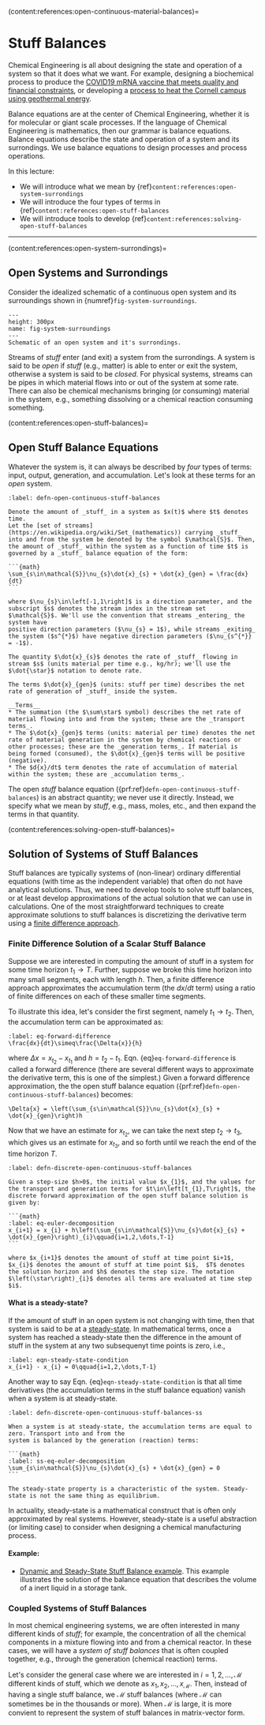 (content:references:open-continuous-material-balances)=
# Stuff Balances
Chemical Engineering is all about designing the state and operation of a system so that it does what we want. For example, designing a biochemical process to produce the [COVID19 mRNA vaccine that meets quality and financial constraints](https://engineering.virginia.edu/news/2022/02/chemical-engineering-alumnus-paul-mensah-elected-national-academy-engineering), 
or developing a [process to heat the Cornell campus using geothermal energy](https://earthsourceheat.cornell.edu).

Balance equations are at the center of Chemical Engineering, whether it is for molecular or giant scale processes. If the language of Chemical Engineering is mathematics, then our grammar is balance equations. Balance equations describe the state and operation of a system and its surrondings. We use balance equations to design processes and process operations.

In this lecture:
* We will introduce what we mean by {ref}`content:references:open-system-surrondings`
* We will introduce the four types of terms in {ref}`content:references:open-stuff-balances`
* We will introduce tools to develop {ref}`content:references:solving-open-stuff-balances`

---

(content:references:open-system-surrondings)=
## Open Systems and Surrondings

Consider the idealized schematic of a continuous open system and its surroundings shown in 
{numref}`fig-system-surroundings`.

```{figure} ./figs/Fig-System-Surrondings.pdf
---
height: 300px
name: fig-system-surroundings
---
Schematic of an open system and it's surrondings.
```

Streams of _stuff_ enter (and exit) a system from the surrondings. A system is said to be _open_ 
if _stuff_ (e.g., matter) is able to enter or exit the system, otherwise a system is said to be _closed_.
For physical systems, streams can be pipes in which material flows into or out of the system at some rate. 
There can also be chemical mechanisms bringing (or consuming) material in the system, e.g., something dissolving or a chemical reaction consuming something. 

(content:references:open-stuff-balances)=
## Open Stuff Balance Equations
Whatever the system is, it can always be described by _four_ types of terms: input, output, generation, and accumulation. Let's look at these terms for an _open_ system.

````{prf:definition} Open Continuous Stuff Balance
:label: defn-open-continuous-stuff-balances

Denote the amount of _stuff_ in a system as $x(t)$ where $t$ denotes time.
Let the [set of streams](https://en.wikipedia.org/wiki/Set_(mathematics)) carrying _stuff_ into and from the system be denoted by the symbol $\mathcal{S}$. Then, the amount of _stuff_ within the system as a function of time $t$ is governed by a _stuff_ balance equation of the form:

```{math}
\sum_{s\in\mathcal{S}}\nu_{s}\dot{x}_{s} + \dot{x}_{gen} = \frac{dx}{dt}
```

where $\nu_{s}\in\left[-1,1\right]$ is a direction parameter, and the subscript $s$ denotes the stream index in the stream set $\mathcal{S}$. We'll use the convention that streams _entering_ the system have
positive direction parameters ($\nu_{s} = 1$), while streams _exiting_ the system ($s^{*}$) have negative direction parameters ($\nu_{s^{*}} = -1$). 

The quantity $\dot{x}_{s}$ denotes the rate of _stuff_ flowing in stream $s$ (units material per time e.g., kg/hr); we'll use the $\dot{\star}$ notation to denote rate.

The terms $\dot{x}_{gen}$ (units: stuff per time) describes the net rate of generation of _stuff_ inside the system.

__Terms__
* The summation (the $\sum\star$ symbol) describes the net rate of material flowing into and from the system; these are the _transport terms_. 
* The $\dot{x}_{gen}$ terms (units: material per time) denotes the net rate of material generation in the system by chemical reactions or other processes; these are the _generation terms_. If material is being formed (consumed), the $\dot{x}_{gen}$ terms will be positive (negative). 
* The $d{x}/dt$ term denotes the rate of accumulation of material within the system; these are _accumulation terms_. 

````

The open _stuff_ balance equation ({prf:ref}`defn-open-continuous-stuff-balances`) is an abstract quantity; we never use it directly. Instead, we specify what we mean by _stuff_, e.g., mass, moles, etc., and then expand the terms in that quantity.

(content:references:solving-open-stuff-balances)=
## Solution of Systems of Stuff Balances
Stuff balances are typically systems of (non-linear) ordinary differential equations (with time as the independent variable) that often do not have analytical solutions. Thus, we need to develop tools to solve stuff balances, or at least develop approximations of the actual solution that we can use in calculations. One of the most straightforward techniques to create approximate solutions to stuff balances is discretizing the derivative term using a [finite difference approach](https://en.wikipedia.org/wiki/Finite_difference).

### Finite Difference Solution of a Scalar Stuff Balance
Suppose we are interested in computing the amount of stuff in a system for some time horizon $t_{1}\rightarrow{T}$. Further, suppose we broke this time horizon into many small segments, each with length $h$. Then, a finite difference approach approximates the accumulation term (the $dx/dt$ term) using a ratio of finite differences on each of these smaller time segments.

To illustrate this idea, let's consider the first segment, namely $t_{1}\rightarrow{t_{2}}$. Then, the accumulation term can be approximated as:

```{math}
:label: eq-forward-difference
\frac{dx}{dt}\simeq\frac{\Delta{x}}{h}
```

where $\Delta{x} = x_{t_{2}} - x_{t_{1}}$ and $h = t_{2} - t_{1}$. 
Eqn. {eq}`eq-forward-difference` is called a forward difference (there are several different ways to approximate the derivative term, this is one of the simplest.) Given a forward difference approximation, the  the open stuff balance equation ({prf:ref}`defn-open-continuous-stuff-balances`) becomes:

```{math}
\Delta{x} = \left(\sum_{s\in\mathcal{S}}\nu_{s}\dot{x}_{s} + \dot{x}_{gen}\right)h
```

Now that we have an estimate for $x_{t_{2}}$, we can take the next step $t_{2}\rightarrow{t_{3}}$, which gives us an estimate for $x_{t_{3}}$, and so forth until we reach the end of the time horizon $T$. 

````{prf:definition} Discrete Solution Open Stuff Balance
:label: defn-discrete-open-continuous-stuff-balances

Given a step-size $h>0$, the initial value $x_{1}$, and the values for the transport and generation terms for $t\in\left[t_{1},T\right]$, the discrete forward approximation of the open stuff balance solution is given by:

```{math}
:label: eq-euler-decomposition
x_{i+1} = x_{i} + h\left(\sum_{s\in\mathcal{S}}\nu_{s}\dot{x}_{s} + \dot{x}_{gen}\right)_{i}\qquad{i=1,2,\dots,T-1}
```

where $x_{i+1}$ denotes the amount of stuff at time point $i+1$, 
$x_{i}$ denotes the amount of stuff at time point $i$,  $T$ denotes the solution horizon and $h$ denotes the step size. The notation $\left(\star\right)_{i}$ denotes all terms are evaluated at time step $i$.
````

#### What is a steady-state?
If the amount of stuff in an open system is not changing with time, then that system is said to be at a [steady-state](https://en.wikipedia.org/wiki/Steady_state). In mathematical terms, once a system has reached a steady-state then the difference in the amount of stuff in the system at any two subsequenyt time points is zero, i.e., 

```{math}
:label: eqn-steady-state-condition
x_{i+1} - x_{i} = 0\qquad{i=1,2,\dots,T-1}
```

Another way to say Eqn. {eq}`eqn-steady-state-condition` is that all time derivatives (the accumulation terms in the stuff balance equation) vanish when a system is at steady-state. 

````{prf:definition} Steady State
:label: defn-discrete-open-continuous-stuff-balances-ss

When a system is at steady-state, the accumulation terms are equal to zero. Transport into and from the 
system is balanced by the generation (reaction) terms:

```{math}
:label: ss-eq-euler-decomposition
\sum_{s\in\mathcal{S}}\nu_{s}\dot{x}_{s} + \dot{x}_{gen} = 0
```

The steady-state property is a characteristic of the system. Steady-state is not the same thing as equilibrium.

````

In actuality, steady-state is a mathematical construct that is often only approximated by real systems. However, steady-state is a useful abstraction (or limiting case) to consider when designing a chemical manufacturing process. 

#### Example:
* [Dynamic and Steady-State Stuff Balance example](https://htmlview.glitch.me/?https://github.com/varnerlab/ENGRI-1120-IntroToChemE-Example-Notebooks/blob/main/notebooks-pluto/html/ENGRI-1120-StuffBalanceDynamics.jl.html). This example illustrates the solution of the balance equation that describes the volume of a inert liquid in a storage tank.


### Coupled Systems of Stuff Balances
In most chemical engineering systems, we are often interested in many different kinds of _stuff_; for example,
the concentration of all the chemical components in a mixture flowing into and from a chemical reactor. 
In these cases, we will have a _system of stuff balances_ that is often coupled together, e.g., through 
the generation (chemical reaction) terms. 

Let's consider the general case where we are interested in $i=1,2,\dots,\mathcal{M}$ different kinds of stuff, which
we denote as $x_{1},x_{2},\dots,x_{\mathcal{M}}$. Then, instead of having a single stuff balance, we $\mathcal{M}$ stuff balances (where $\mathcal{M}$ can sometimes be in the thousands or more). When $\mathcal{M}$ is large, it is more convient to represent the system of stuff balances in matrix-vector form.